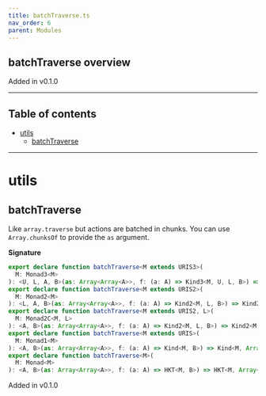 ```yaml
---
title: batchTraverse.ts
nav_order: 6
parent: Modules
---
```


## batchTraverse overview

Added in v0.1.0

---

<h2 class="text-delta">Table of contents</h2>

- [utils](#utils)
  - [batchTraverse](#batchtraverse)

---

# utils

## batchTraverse

Like `array.traverse` but actions are batched in chunks.
You can use `Array.chunksOf` to provide the `as` argument.

**Signature**

```ts
export declare function batchTraverse<M extends URIS3>(
  M: Monad3<M>
): <U, L, A, B>(as: Array<Array<A>>, f: (a: A) => Kind3<M, U, L, B>) => Kind3<M, U, L, Array<B>>
export declare function batchTraverse<M extends URIS2>(
  M: Monad2<M>
): <L, A, B>(as: Array<Array<A>>, f: (a: A) => Kind2<M, L, B>) => Kind2<M, L, Array<B>>
export declare function batchTraverse<M extends URIS2, L>(
  M: Monad2C<M, L>
): <A, B>(as: Array<Array<A>>, f: (a: A) => Kind2<M, L, B>) => Kind2<M, L, Array<B>>
export declare function batchTraverse<M extends URIS>(
  M: Monad1<M>
): <A, B>(as: Array<Array<A>>, f: (a: A) => Kind<M, B>) => Kind<M, Array<B>>
export declare function batchTraverse<M>(
  M: Monad<M>
): <A, B>(as: Array<Array<A>>, f: (a: A) => HKT<M, B>) => HKT<M, Array<B>>
```

Added in v0.1.0
